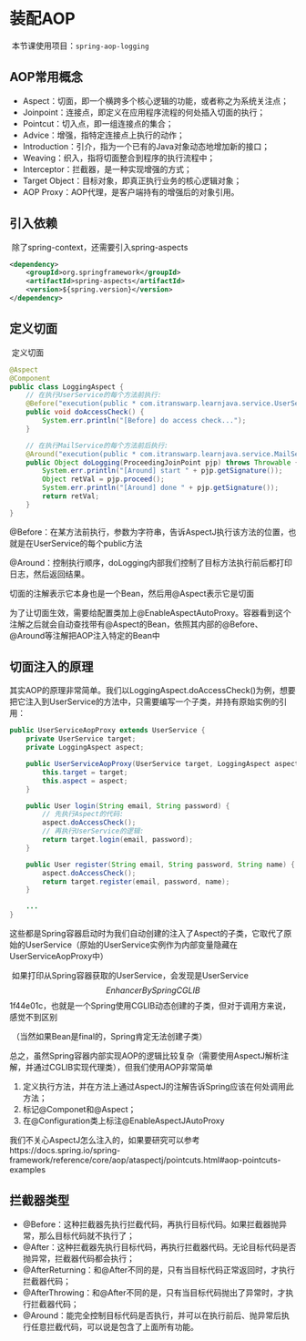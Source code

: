 # 装配AOP

​	本节课使用项目：`spring-aop-logging`

## AOP常用概念

- Aspect：切面，即一个横跨多个核心逻辑的功能，或者称之为系统关注点；
- Joinpoint：连接点，即定义在应用程序流程的何处插入切面的执行；
- Pointcut：切入点，即一组连接点的集合；
- Advice：增强，指特定连接点上执行的动作；
- Introduction：引介，指为一个已有的Java对象动态地增加新的接口；
- Weaving：织入，指将切面整合到程序的执行流程中；
- Interceptor：拦截器，是一种实现增强的方式；
- Target Object：目标对象，即真正执行业务的核心逻辑对象；
- AOP Proxy：AOP代理，是客户端持有的增强后的对象引用。





## 引入依赖

​	除了spring-context，还需要引入spring-aspects

```xml
<dependency>
    <groupId>org.springframework</groupId>
    <artifactId>spring-aspects</artifactId>
    <version>${spring.version}</version>
</dependency>
```





## 定义切面

​	定义切面

```java
@Aspect
@Component
public class LoggingAspect {
    // 在执行UserService的每个方法前执行:
    @Before("execution(public * com.itranswarp.learnjava.service.UserService.*(..))")
    public void doAccessCheck() {
        System.err.println("[Before] do access check...");
    }

    // 在执行MailService的每个方法前后执行:
    @Around("execution(public * com.itranswarp.learnjava.service.MailService.*(..))")
    public Object doLogging(ProceedingJoinPoint pjp) throws Throwable {
        System.err.println("[Around] start " + pjp.getSignature());
        Object retVal = pjp.proceed();
        System.err.println("[Around] done " + pjp.getSignature());
        return retVal;
    }
}
```

@Before：在某方法前执行，参数为字符串，告诉AspectJ执行该方法的位置，也就是在UserService的每个public方法

@Around：控制执行顺序，doLogging内部我们控制了目标方法执行前后都打印日志，然后返回结果。



切面的注解表示它本身也是一个Bean，然后用@Aspect表示它是切面



为了让切面生效，需要给配置类加上@EnableAspectAutoProxy。容器看到这个注解之后就会自动查找带有@Aspect的Bean，依照其内部的@Before、@Around等注解把AOP注入特定的Bean中



## 切面注入的原理

​	其实AOP的原理非常简单。我们以LoggingAspect.doAccessCheck()为例，想要把它注入到UserService的方法中，只需要编写一个子类，并持有原始实例的引用：

```java
public UserServiceAopProxy extends UserService {
    private UserService target;
    private LoggingAspect aspect;

    public UserServiceAopProxy(UserService target, LoggingAspect aspect) {
        this.target = target;
        this.aspect = aspect;
    }

    public User login(String email, String password) {
        // 先执行Aspect的代码:
        aspect.doAccessCheck();
        // 再执行UserService的逻辑:
        return target.login(email, password);
    }

    public User register(String email, String password, String name) {
        aspect.doAccessCheck();
        return target.register(email, password, name);
    }

    ...
}
```

​	这些都是Spring容器启动时为我们自动创建的注入了Aspect的子类，它取代了原始的UserService（原始的UserService实例作为内部变量隐藏在UserServiceAopProxy中）

​	如果打印从Spring容器获取的UserService，会发现是UserService$$EnhancerBySpringCGLIB$$1f44e01c，也就是一个Spring使用CGLIB动态创建的子类，但对于调用方来说，感觉不到区别

​	（当然如果Bean是final的，Spring肯定无法创建子类）



​	总之，虽然Spring容器内部实现AOP的逻辑比较复杂（需要使用AspectJ解析注解，并通过CGLIB实现代理类），但我们使用AOP非常简单

1. 定义执行方法，并在方法上通过AspectJ的注解告诉Spring应该在何处调用此方法；
2. 标记@Componet和@Aspect；
3. 在@Configuration类上标注@EnableAspectJAutoProxy

​	我们不关心AspectJ怎么注入的，如果要研究可以参考https://docs.spring.io/spring-framework/reference/core/aop/ataspectj/pointcuts.html#aop-pointcuts-examples





## 拦截器类型

- @Before：这种拦截器先执行拦截代码，再执行目标代码。如果拦截器抛异常，那么目标代码就不执行了；
- @After：这种拦截器先执行目标代码，再执行拦截器代码。无论目标代码是否抛异常，拦截器代码都会执行；
- @AfterReturning：和@After不同的是，只有当目标代码正常返回时，才执行拦截器代码；
- @AfterThrowing：和@After不同的是，只有当目标代码抛出了异常时，才执行拦截器代码；
- @Around：能完全控制目标代码是否执行，并可以在执行前后、抛异常后执行任意拦截代码，可以说是包含了上面所有功能。



